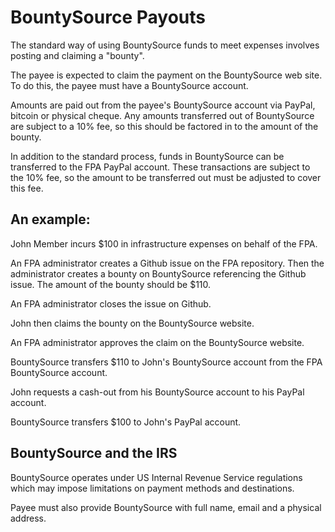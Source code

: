 # BountySource Payouts

The standard way of using BountySource funds to meet expenses involves posting and
claiming a "bounty".

The payee is expected to claim the payment on the BountySource web site.  To do this,
the payee must have a BountySource account.

Amounts are paid out from the payee's BountySource account via PayPal, bitcoin or
physical cheque.  Any amounts transferred out of BountySource are subject to a 10%
fee, so this should be factored in to the amount of the bounty.

In addition to the standard process, funds in BountySource can be transferred to the
FPA PayPal account.  These transactions are subject to the 10% fee, so the amount to be
transferred out must be adjusted to cover this fee.


## An example:

John Member incurs $100 in infrastructure expenses on behalf of the FPA. 

An FPA administrator creates a Github issue on the FPA repository.  Then the 
administrator creates a bounty on BountySource referencing the Github issue.  The 
amount of the bounty should be $110. 

An FPA administrator closes the issue on Github.

John then claims the bounty on the BountySource website.

An FPA administrator approves the claim on the BountySource website.

BountySource transfers $110 to John's BountySource account from the FPA BountySource
account.

John requests a cash-out from his BountySource account to his PayPal account.

BountySource transfers $100 to John's PayPal account.


## BountySource and the IRS
BountySource operates under US Internal Revenue Service regulations which may impose limitations
on payment methods and destinations.

Payee must also provide BountySource with full name, email and a physical address.


